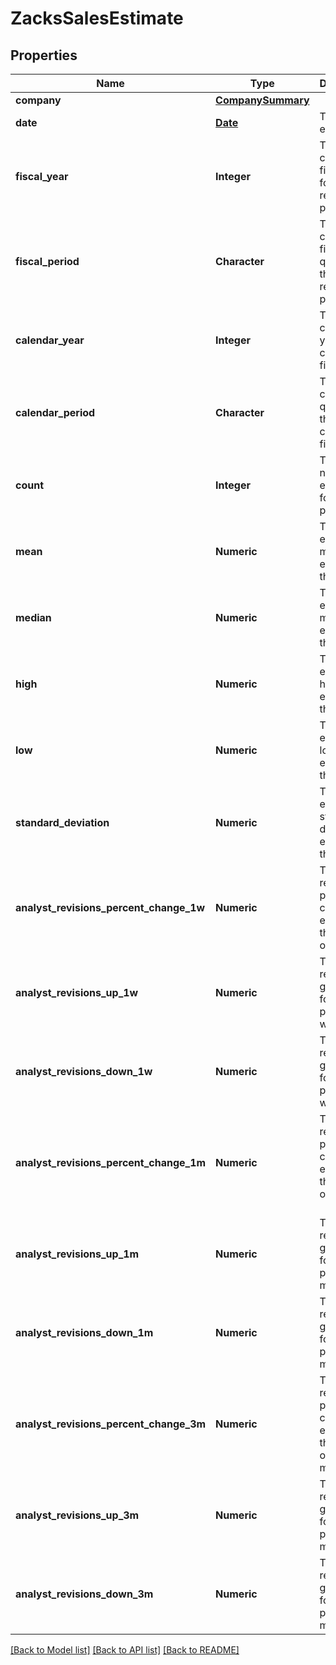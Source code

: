 # ZacksSalesEstimate

[//]: # (CLASS:IntrinioSDK::ZacksSalesEstimate)

[//]: # (KIND:object)

## Properties

[//]: # (START_DEFINITION)

Name | Type | Description
------------ | ------------- | -------------
**company** | [**CompanySummary**](CompanySummary.md) |  &nbsp;
**date** | [**Date**](Date.md) | The period end date &nbsp;
**fiscal_year** | **Integer** | The company’s fiscal year for the reported period &nbsp;
**fiscal_period** | **Character** | The company’s fiscal quarter for the reported period &nbsp;
**calendar_year** | **Integer** | The closest calendar year for the company’s fiscal year &nbsp;
**calendar_period** | **Character** | The closest calendar quarter for the company’s fiscal year &nbsp;
**count** | **Integer** | The number of estimates for the period &nbsp;
**mean** | **Numeric** | The sales estimate mean estimate for the period &nbsp;
**median** | **Numeric** | The sales estimate median estimate for the period &nbsp;
**high** | **Numeric** | The sales estimate high estimate for the period &nbsp;
**low** | **Numeric** | The sales estimate low estimate for the period &nbsp;
**standard_deviation** | **Numeric** | The sales estimate standard deviation estimate for the period &nbsp;
**analyst_revisions_percent_change_1w** | **Numeric** | The analyst revisions percent change in estimate for the period of 1 week. &nbsp;
**analyst_revisions_up_1w** | **Numeric** | The analyst revisions going up for the period of 1 week. &nbsp;
**analyst_revisions_down_1w** | **Numeric** | The analyst revisions going down for the period of 1 week. &nbsp;
**analyst_revisions_percent_change_1m** | **Numeric** | The analyst revisions percent change in estimate for the period of 1 month. &nbsp;
**analyst_revisions_up_1m** | **Numeric** | The analyst revisions going up for the period of 1 month. &nbsp;
**analyst_revisions_down_1m** | **Numeric** | The analyst revisions going down for the period of 1 month. &nbsp;
**analyst_revisions_percent_change_3m** | **Numeric** | The analyst revisions percent change in estimate for the period of 3 months. &nbsp;
**analyst_revisions_up_3m** | **Numeric** | The analyst revisions going up for the period of 3 months. &nbsp;
**analyst_revisions_down_3m** | **Numeric** | The analyst revisions going down for the period of 3 months. &nbsp;

[//]: # (END_DEFINITION)


[//]: # (CONTAINED_CLASS:IntrinioSDK::CompanySummary)


[//]: # (CONTAINED_CLASS:IntrinioSDK::Date)


[[Back to Model list]](../README.md#documentation-for-models) [[Back to API list]](../README.md#documentation-for-api-endpoints) [[Back to README]](../README.md)


